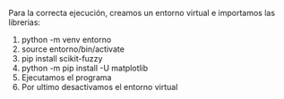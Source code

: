 Para la correcta ejecución, creamos un entorno virtual e importamos las librerias:
1. python -m venv entorno
2. source entorno/bin/activate
3. pip install scikit-fuzzy
4. python -m pip install -U matplotlib
5. Ejecutamos el programa
6. Por ultimo desactivamos el entorno virtual
